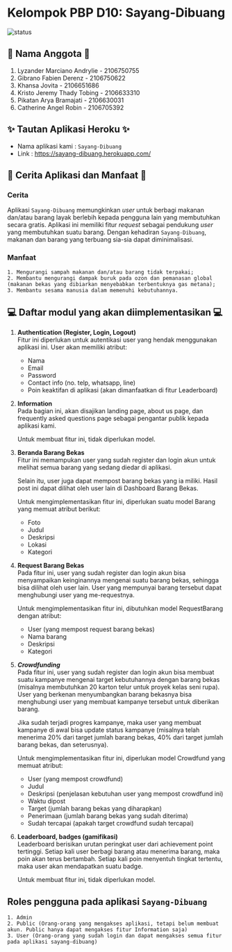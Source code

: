 # Kelompok PBP D10: Sayang-Dibuang

![status](https://github.com/D10-PBP/Proyek-Tengah-Semester/actions/workflows/dpl.yml/badge.svg)

## 📌 Nama Anggota 📌

1. Lyzander Marciano Andrylie - 2106750755
2. Gibrano Fabien Derenz - 2106750622
3. Khansa Jovita - 2106651686
4. Kristo Jeremy Thady Tobing - 2106633310
5. Pikatan Arya Bramajati - 2106630031
6. Catherine Angel Robin - 2106705392

## ✨ Tautan Aplikasi Heroku ✨

- Nama aplikasi kami : `Sayang-Dibuang`
- Link : https://sayang-dibuang.herokuapp.com/

## 📜 Cerita Aplikasi dan Manfaat 📜

### Cerita

Aplikasi `Sayang-Dibuang` memungkinkan _user_ untuk berbagi makanan dan/atau barang layak berlebih kepada pengguna lain yang membutuhkan secara gratis. Aplikasi ini memiliki fitur _request_ sebagai pendukung _user_ yang membutuhkan suatu barang. Dengan kehadiran `Sayang-Dibuang`, makanan dan barang yang terbuang sia-sia dapat diminimalisasi.

### Manfaat

    1. Mengurangi sampah makanan dan/atau barang tidak terpakai;
    2. Membantu mengurangi dampak buruk pada ozon dan pemanasan global (makanan bekas yang dibiarkan menyebabkan terbentuknya gas metana);
    3. Membantu sesama manusia dalam memenuhi kebutuhannya.

## 💻 Daftar modul yang akan diimplementasikan 💻

1. **Authentication (Register, Login, Logout)**<br>
   Fitur ini diperlukan untuk autentikasi user yang hendak menggunakan aplikasi ini. User akan memiliki atribut:
   - Nama
   - Email
   - Password
   - Contact info (no. telp, whatsapp, line)
   - Poin keaktifan di aplikasi (akan dimanfaatkan di fitur Leaderboard)
2. **Information**<br>
   Pada bagian ini, akan disajikan landing page, about us page, dan frequently asked questions page sebagai pengantar publik kepada aplikasi kami.

   Untuk membuat fitur ini, tidak diperlukan model.

3. **Beranda Barang Bekas**<br>
   Fitur ini memampukan user yang sudah register dan login akun untuk melihat semua barang yang sedang diedar di aplikasi.

   Selain itu, user juga dapat mempost barang bekas yang ia miliki. Hasil post ini dapat dilihat oleh user lain di Dashboard Barang Bekas.

   Untuk mengimplementasikan fitur ini, diperlukan suatu model Barang yang memuat atribut berikut:

   - Foto
   - Judul
   - Deskripsi
   - Lokasi
   - Kategori

4. **Request Barang Bekas**<br>
   Pada fitur ini, user yang sudah register dan login akun bisa menyampaikan keinginannya mengenai suatu barang bekas, sehingga bisa dilihat oleh user lain. User yang mempunyai barang tersebut dapat menghubungi user yang me-requestnya.

   Untuk mengimplementasikan fitur ini, dibutuhkan model RequestBarang dengan atribut:

   - User (yang mempost request barang bekas)
   - Nama barang
   - Deskripsi
   - Kategori

5. **_Crowdfunding_**<br>
   Pada fitur ini, user yang sudah register dan login akun bisa membuat suatu kampanye mengenai target kebutuhannya dengan barang bekas (misalnya membutuhkan 20 karton telur untuk proyek kelas seni rupa). User yang berkenan menyumbangkan barang bekasnya bisa menghubungi user yang membuat kampanye tersebut untuk diberikan barang.

   Jika sudah terjadi progres kampanye, maka user yang membuat kampanye di awal bisa update status kampanye (misalnya telah menerima 20% dari target jumlah barang bekas, 40% dari target jumlah barang bekas, dan seterusnya).

   Untuk mengimplementasikan fitur ini, diperlukan model Crowdfund yang memuat atribut:

   - User (yang mempost crowdfund)
   - Judul
   - Deskripsi (penjelasan kebutuhan user yang mempost crowdfund ini)
   - Waktu dipost
   - Target (jumlah barang bekas yang diharapkan)
   - Penerimaan (jumlah barang bekas yang sudah diterima)
   - Sudah tercapai (apakah target crowdfund sudah tercapai)

6. **Leaderboard, badges (gamifikasi)**<br>
   Leaderboard berisikan urutan peringkat user dari achievement point tertinggi. Setiap kali user berbagi barang atau menerima barang, maka poin akan terus bertambah. Setiap kali poin menyentuh tingkat tertentu, maka user akan mendapatkan suatu badge.

   Untuk membuat fitur ini, tidak diperlukan model.

## Roles pengguna pada aplikasi `Sayang-Dibuang`<br>

    1. Admin
    2. Public (Orang-orang yang mengakses aplikasi, tetapi belum membuat akun. Public hanya dapat mengakses fitur Information saja)
    3. User (Orang-orang yang sudah login dan dapat mengakses semua fitur pada aplikasi sayang-dibuang)
